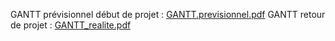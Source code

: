 GANTT prévisionnel début de projet : [GANTT.previsionnel.pdf](https://github.com/EstelleTournassat/Projet-1-annee-ENSEA/files/11650305/GANTT.previsionnel.pdf)
GANTT retour de projet : [GANTT_realite.pdf](https://github.com/EstelleTournassat/Projet-1-annee-ENSEA/files/11650577/GANTT_realite.pdf)
